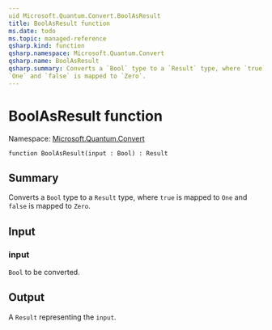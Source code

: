 ```yaml
---
uid Microsoft.Quantum.Convert.BoolAsResult
title: BoolAsResult function
ms.date: todo
ms.topic: managed-reference
qsharp.kind: function
qsharp.namespace: Microsoft.Quantum.Convert
qsharp.name: BoolAsResult
qsharp.summary: Converts a `Bool` type to a `Result` type, where `true` is mapped to
`One` and `false` is mapped to `Zero`.
---
```


# BoolAsResult function

Namespace: [Microsoft.Quantum.Convert](xref:Microsoft.Quantum.Convert)

```qsharp
function BoolAsResult(input : Bool) : Result
```

## Summary
Converts a `Bool` type to a `Result` type, where `true` is mapped to
`One` and `false` is mapped to `Zero`.

## Input
### input
`Bool` to be converted.

## Output
A `Result` representing the `input`.
